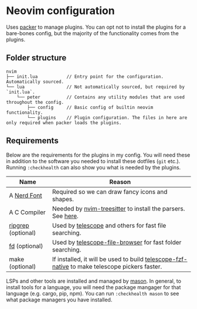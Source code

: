 # Neovim configuration

Uses [packer](https://github.com/wbthomason/packer.nvim) to manage plugins. You
can opt not to install the plugins for a bare-bones config, but the majority of
the functionality comes from the plugins.

## Folder structure

```
nvim
├── init.lua           // Entry point for the configuration. Automatically sourced.
└── lua                // Not automatically sourced, but required by `init.lua`.
    └── peter          // Contains any utility modules that are used throughout the config.
        ├── config     // Basic config of builtin neovim functionality.
        └── plugins    // Plugin configuration. The files in here are only required when packer loads the plugins.
```

## Requirements

Below are the requirements for the plugins in my config. You will need these in
addition to the software you needed to install these dotfiles (`git` etc.).
Running `:checkhealth` can also show you what is needed by the plugins.

| Name | Reason |
|------|--------|
| A [Nerd Font](https://www.nerdfonts.com/) | Required so we can draw fancy icons and shapes. |
| A C Compiler | Needed by [nvim-treesitter](https://github.com/nvim-treesitter/nvim-treesitter) to install the parsers. See [here](https://github.com/nvim-treesitter/nvim-treesitter#requirements). |
| [ripgrep](https://github.com/BurntSushi/ripgrep) (optional) | Used by [telescope](https://github.com/nvim-telescope/telescope.nvim) and others for fast file searching. |
| [fd](https://github.com/sharkdp/fd) (optional) | Used by [telescope-file-browser](https://github.com/nvim-telescope/telescope-file-browser.nvim) for fast folder searching. |
| make (optional) | If installed, it will be used to build [telescope-fzf-native](https://github.com/nvim-telescope/telescope-fzf-native.nvim) to make telescope pickers faster. |

LSPs and other tools are installed and managed by
[mason](https://github.com/williamboman/mason.nvim). In general, to install
tools for a language, you will need the package mangager for that language
(e.g. cargo, pip, npm). You can run `:checkhealth mason` to see what package
managers you have installed.

